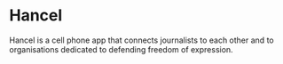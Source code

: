 Hancel
======

Hancel is a cell phone app that connects journalists to each other and to organisations dedicated to defending freedom of expression.

